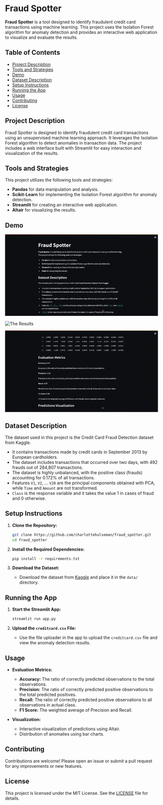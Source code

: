 # Fraud Spotter

**Fraud Spotter** is a tool designed to identify fraudulent credit card transactions using machine learning. This project uses the Isolation Forest algorithm for anomaly detection and provides an interactive web application to visualize and evaluate the results.

## Table of Contents
- [Project Description](#project-description)
- [Tools and Strategies](#tools-and-strategies)
- [Demo](#demo)
- [Dataset Description](#dataset-description)
- [Setup Instructions](#setup-instructions)
- [Running the App](#running-the-app)
- [Usage](#usage)
- [Contributing](#contributing)
- [License](#license)

## Project Description
Fraud Spotter is designed to identify fraudulent credit card transactions using an unsupervised machine learning approach. It leverages the Isolation Forest algorithm to detect anomalies in transaction data. The project includes a web interface built with Streamlit for easy interaction and visualization of the results.

## Tools and Strategies
This project utilizes the following tools and strategies:
- **Pandas** for data manipulation and analysis.
- **Scikit-Learn** for implementing the Isolation Forest algorithm for anomaly detection.
- **Streamlit** for creating an interactive web application.
- **Altair** for visualizing the results.

## Demo

![Adding the Dataset](./assets/demo1.gif)

![The Results](./assets/demo2.gif)

![The Results Visualized](./assets/demo3.gif)

## Dataset Description
The dataset used in this project is the Credit Card Fraud Detection dataset from Kaggle.
- It contains transactions made by credit cards in September 2013 by European cardholders.
- The dataset includes transactions that occurred over two days, with 492 frauds out of 284,807 transactions.
- The dataset is highly unbalanced, with the positive class (frauds) accounting for 0.172% of all transactions.
- Features `V1`, `V2`, ... `V28` are the principal components obtained with PCA, while `Time` and `Amount` are not transformed.
- `Class` is the response variable and it takes the value 1 in cases of fraud and 0 otherwise.

## Setup Instructions
1. **Clone the Repository:**
    ```sh
    git clone https://github.com/charlottehulseman/fraud_spotter.git
    cd fraud_spotter
    ```

2. **Install the Required Dependencies:**
    ```sh
    pip install -r requirements.txt
    ```

3. **Download the Dataset:**
    - Download the dataset from [Kaggle](https://www.kaggle.com/datasets/mlg-ulb/creditcardfraud) and place it in the `data/` directory.

## Running the App
1. **Start the Streamlit App:**
    ```sh
    streamlit run app.py
    ```

2. **Upload the `creditcard.csv` File:**
    - Use the file uploader in the app to upload the `creditcard.csv` file and view the anomaly detection results.

## Usage
- **Evaluation Metrics:**
  - **Accuracy:** The ratio of correctly predicted observations to the total observations.
  - **Precision:** The ratio of correctly predicted positive observations to the total predicted positives.
  - **Recall:** The ratio of correctly predicted positive observations to all observations in actual class.
  - **F1 Score:** The weighted average of Precision and Recall.

- **Visualization:**
  - Interactive visualization of predictions using Altair.
  - Distribution of anomalies using bar charts.

## Contributing
Contributions are welcome! Please open an issue or submit a pull request for any improvements or new features.

## License
This project is licensed under the MIT License. See the [LICENSE](LICENSE) file for details.
